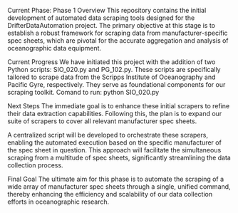 Current Phase: Phase 1
Overview
This repository contains the initial development of automated data scraping tools designed for the DrifterDataAutomation project. The primary objective at this stage is to establish a robust framework for 
scraping data from manufacturer-specific spec sheets, which are pivotal for the accurate aggregation and analysis of oceanographic data equipment.

Current Progress
We have initiated this project with the addition of two Python scripts: SIO_020.py and PG_102.py. These scripts are specifically tailored to scrape data from the Scripps Institute of Oceanography and Pacific Gyre, 
respectively. They serve as foundational components for our scraping toolkit.
Comand to run: python SIO_020.py

Next Steps
The immediate goal is to enhance these initial scrapers to refine their data extraction capabilities. Following this, the plan is to expand our suite of scrapers to cover all relevant manufacturer spec sheets.

A centralized script will be developed to orchestrate these scrapers, enabling the automated execution based on the specific manufacturer of the spec sheet in question. This approach will facilitate the simultaneous 
scraping from a multitude of spec sheets, significantly streamlining the data collection process.

Final Goal
The ultimate aim for this phase is to automate the scraping of a wide array of manufacturer spec sheets through a single, unified command, thereby enhancing the efficiency and scalability of our data collection 
efforts in oceanographic research.

